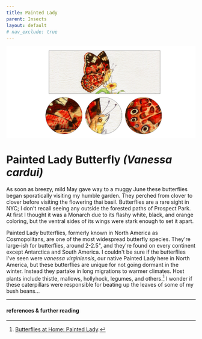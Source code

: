 ```yaml
---
title: Painted Lady
parent: Insects
layout: default
# nav_exclude: true
---
```

![Green Darner](/Docs/images/queenbutterfly.png)
# Painted Lady Butterfly *(Vanessa cardui)*
As soon as breezy, mild May gave way to a muggy June these butterflies began sporatically visiting my humble garden. They perched from clover to clover before visiting the flowering thai basil. Butterflies are a rare sight in NYC; I don't recall seeing any outside the forested paths of Prospect Park. At first I thought it was a Monarch due to its flashy white, black, and orange coloring, but the ventral sides of its wings were stark enough to set it apart. 

Painted Lady butterflies, formerly known in North America as Cosmopolitans, are one of the most widespread butterfly species. They're large-ish for butterflies, around 2-2.5", and they're found on every continent except Antarctica and South America. I couldn't be sure if the butterflies I've seen were *vanessa virginiensis*, our native Painted Lady here in North America, but these butterflies are unique for not going dormant in the winter. Instead they partake in long migrations to warmer climates. Host plants include thistle, mallows, hollyhock, legumes, and others.[^1] I wonder if these caterpillars were responsible for beating up the leaves of some of my bush beans...

-----
#### references & further reading
[^1]: [Butterflies at Home: Painted Lady](https://www.butterfliesathome.com/painted-lady-butterfly.htm).
